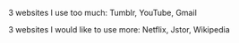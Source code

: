 3 websites I use too much: Tumblr, YouTube, Gmail

3 websites I would like to use more: Netflix, Jstor, Wikipedia
